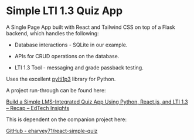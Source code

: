 # Simple LTI 1.3 Quiz App

A Single Page App built with React and Tailwind CSS on top of a Flask backend, which handles the following:

- Database interactions - SQLite in our example.
  
- APIs for CRUD operations on the database.
  
- LTI 1.3 Tool - messaging and grade passback testing.
  

Uses the excellent [pylti1p3](https://pypi.org/project/PyLTI1p3/) library for Python.

A project run-through can be found here:

[Build a Simple LMS-Integrated Quiz App Using Python, React.js, and LTI 1.3 – Recap &#8211; EdTech Insights](https://edutechdev.com/2023/11/26/build-a-simple-lms-integrated-quiz-app-using-python-react-js-and-lti-1-3-recap/)

This is dependent on the companion project here:

[GitHub - eharvey71/react-simple-quiz](https://github.com/eharvey71/react-simple-quiz)
